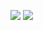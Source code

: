 ![](https://psv4.userapi.com/c537232/u324708690/docs/d22/4b5ad1fdabbd/Blank_diagram.png?extra=zWFPRUHn4iVPhuRwvSrgJ6rMpxHPOAeuM37jnYrarFWJAnJSjhlQhGE6A3QciVaX9s5kyF_hnIxy_R8mPhCAMEvTw4udVUl6hNSSenw3SHGMiMTcDaH-WZBBrjZs2b6XIUYP1mXt6Hi79546x6rEEZy_uBD0)
![](https://psv4.userapi.com/c537232/u324708690/docs/d16/37b58d90444f/Blank_diagram_1.png?extra=gec2lnCOcYqob1MTCYz2la-wEM9tSEYNen-JhkOEbfC5E6U1t05zMHicJitW_1KcoLS73C0Wk87fe_NJNqvtaXDIrQpS3ZbbPEO1GaCInon3_TdaLqhr5qM1Kdro_f6WDfJ1Hga9ak3nKHzrYxj-mb_vcYH7)